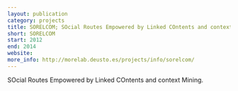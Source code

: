 ```yaml
--- 
layout: publication
category: projects
title: SORELCOM; SOcial Routes Empowered by Linked COntents and context Mining
short: SORELCOM
start: 2012
end: 2014
website: 
more_info: http://morelab.deusto.es/projects/info/sorelcom/
--- 
```


SOcial Routes Empowered by Linked COntents and context Mining.
